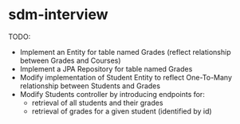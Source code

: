 # sdm-interview

TODO:
- Implement an Entity for table named Grades (reflect relationship between Grades and Courses)
- Implement a JPA Repository for table named Grades
- Modify implementation of Student Entity to reflect One-To-Many relationship between Students and Grades
- Modify Students controller by introducing endpoints for:
  - retrieval of all students and their grades
  - retrieval of grades for a given student (identified by id)

